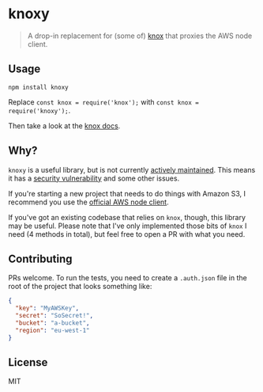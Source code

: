 # knoxy

> A drop-in replacement for (some of) [knox](https://github.com/Automattic/knox) that proxies the AWS node client.

## Usage

`npm install knoxy`

Replace `const knox = require('knox');` with `const knox = require('knoxy');`.

Then take a look at the [knox docs](https://github.com/Automattic/knox).

## Why?

`knoxy` is a useful library, but is not currently [actively maintained](https://github.com/Automattic/knox/issues/308). This means it has a [security vulnerability](https://github.com/Automattic/knox/pull/321) and some other issues.

If you're starting a new project that needs to do things with Amazon S3, I recommend you use the [official AWS node client](https://www.npmjs.com/package/aws-sdk).

If you've got an existing codebase that relies on `knox`, though, this library may be useful. Please note that I've only implemented those bits of `knox` I need (4 methods in total), but feel free to open a PR with what you need.

## Contributing

PRs welcome. To run the tests, you need to create a `.auth.json` file in the root of the project that looks something like:

```json
{
  "key": "MyAWSKey",
  "secret": "SoSecret!",
  "bucket": "a-bucket",
  "region": "eu-west-1"
}
```

## License

MIT
